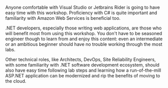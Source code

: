 <!--
+++
title = "Who this Workshop is For"
date = 2019-10-12T17:36:04-04:00
weight = 5
+++
-->

Anyone comfortable with Visual Studio or Jetbrains Rider is going to have easy time with this workshop. Proficiency with C# is quite important and familiarity with Amazon Web Services is beneficial too.

 .NET developers, especially those writing web applications, are those who will benefit most from using this workshop. You don't have to be seasoned engineer though to learn from and enjoy this content: even an intermediate or an ambitious beginner should have no trouble working through the most labs.

Other technical roles, like Architects, DevOps, Site Reliability Engineers, with some familiarity with .NET software development ecosystem, should also have easy time following lab steps and learning how a run-of-the-mill ASP.NET application can be modernized and rip the benefits of moving to the cloud.
